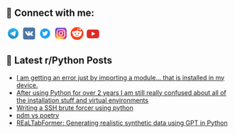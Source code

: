 ## 🔎 Connect with me:
[<img src="https://github.com/bullbesh/bullbesh/blob/main/images/Telegram.png" width="32" height="32" />](https://t.me/bullbesh)
[<img src="https://github.com/bullbesh/bullbesh/blob/main/images/VK.png" width="32" height="32" />](https://vk.com/bullbesh)
[<img src="https://github.com/bullbesh/bullbesh/blob/main/images/Twitter.png" width="32" height="32" />](https://twitter.com/bullbesh1)
[<img src="https://github.com/bullbesh/bullbesh/blob/main/images/Instagram.png" width="32" height="32" />](https://www.instagram.com/bullbesh)
[<img src="https://github.com/bullbesh/bullbesh/blob/main/images/Reddit.png" width="32" height="32" />](https://www.reddit.com/user/bullbesh)
[<img src="https://github.com/bullbesh/bullbesh/blob/main/images/YouTube.png" width="32" height="32" />](https://www.youtube.com/channel/UCtfjRs6uzgq5mfm8S06WTcg)

## 📕 Latest r/Python Posts
<!-- BLOG-POST-LIST:START -->
- [I am getting an error just by importing a module... that is installed in my device.](https://www.reddit.com/r/Python/comments/117xcd4/i_am_getting_an_error_just_by_importing_a_module/)
- [After using Python for over 2 years I am still really confused about all of the installation stuff and virtual environments](https://www.reddit.com/r/Python/comments/117xcbj/after_using_python_for_over_2_years_i_am_still/)
- [Writing a SSH brute forcer using python](https://www.reddit.com/r/Python/comments/117wxhg/writing_a_ssh_brute_forcer_using_python/)
- [pdm vs poetry](https://www.reddit.com/r/Python/comments/117woh3/pdm_vs_poetry/)
- [REaLTabFormer: Generating realistic synthetic data using GPT in Python](https://www.reddit.com/r/Python/comments/117vtkx/realtabformer_generating_realistic_synthetic_data/)
<!-- BLOG-POST-LIST:END -->
